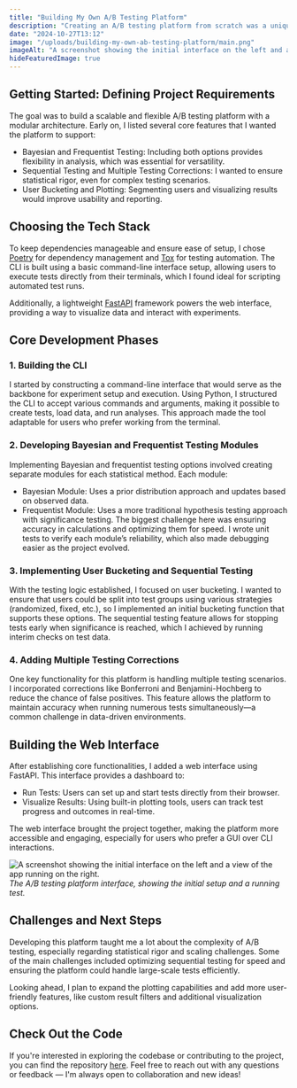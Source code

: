 ```yaml
---
title: "Building My Own A/B Testing Platform"
description: "Creating an A/B testing platform from scratch was a unique challenge. I wanted to build a tool capable of running both Bayesian and frequentist experiments, that provided a decent foundation to build more from, but a bit scrappy to keep it as a side project. This post walks through the development journey—from the initial concept to key design decisions and the hurdles faced along the way."
date: "2024-10-27T13:12"
image: "/uploads/building-my-own-ab-testing-platform/main.png"
imageAlt: "A screenshot showing the initial interface on the left and a view of the app running on the right."
hideFeaturedImage: true
---
```


## Getting Started: Defining Project Requirements

The goal was to build a scalable and flexible A/B testing platform with a modular architecture. Early on, I listed several core features that I wanted the platform to support:

- Bayesian and Frequentist Testing: Including both options provides flexibility in analysis, which was essential for versatility.
- Sequential Testing and Multiple Testing Corrections: I wanted to ensure statistical rigor, even for complex testing scenarios.
- User Bucketing and Plotting: Segmenting users and visualizing results would improve usability and reporting.

## Choosing the Tech Stack

To keep dependencies manageable and ensure ease of setup, I chose [Poetry](https://python-poetry.org/) for dependency management and [Tox](https://tox.wiki/en/4.23.2/) for testing automation​. The CLI is built using a basic command-line interface setup, allowing users to execute tests directly from their terminals, which I found ideal for scripting automated test runs. 

Additionally, a lightweight [FastAPI](https://fastapi.tiangolo.com/) framework powers the web interface, providing a way to visualize data and interact with experiments.

## Core Development Phases

### 1. Building the CLI

I started by constructing a command-line interface that would serve as the backbone for experiment setup and execution. Using Python, I structured the CLI to accept various commands and arguments, making it possible to create tests, load data, and run analyses. This approach made the tool adaptable for users who prefer working from the terminal.

### 2. Developing Bayesian and Frequentist Testing Modules

Implementing Bayesian and frequentist testing options involved creating separate modules for each statistical method. Each module:

- Bayesian Module: Uses a prior distribution approach and updates based on observed data.
- Frequentist Module: Uses a more traditional hypothesis testing approach with significance testing. The biggest challenge here was ensuring accuracy in calculations and optimizing them for speed. I wrote unit tests to verify each module’s reliability, which also made debugging easier as the project evolved.

### 3. Implementing User Bucketing and Sequential Testing

With the testing logic established, I focused on user bucketing. I wanted to ensure that users could be split into test groups using various strategies (randomized, fixed, etc.), so I implemented an initial bucketing function that supports these options. The sequential testing feature allows for stopping tests early when significance is reached, which I achieved by running interim checks on test data.

### 4. Adding Multiple Testing Corrections

One key functionality for this platform is handling multiple testing scenarios. I incorporated corrections like Bonferroni and Benjamini-Hochberg to reduce the chance of false positives. This feature allows the platform to maintain accuracy when running numerous tests simultaneously—a common challenge in data-driven environments.

## Building the Web Interface

After establishing core functionalities, I added a web interface using FastAPI. This interface provides a dashboard to:

- Run Tests: Users can set up and start tests directly from their browser.
- Visualize Results: Using built-in plotting tools, users can track test progress and outcomes in real-time.

The web interface brought the project together, making the platform more accessible and engaging, especially for users who prefer a GUI over CLI interactions.

![A screenshot showing the initial interface on the left and a view of the app running on the right.](/uploads/building-my-own-ab-testing-platform/main.png)
*The A/B testing platform interface, showing the initial setup and a running test.*

## Challenges and Next Steps

Developing this platform taught me a lot about the complexity of A/B testing, especially regarding statistical rigor and scaling challenges. Some of the main challenges included optimizing sequential testing for speed and ensuring the platform could handle large-scale tests efficiently.

Looking ahead, I plan to expand the plotting capabilities and add more user-friendly features, like custom result filters and additional visualization options.

## Check Out the Code

If you're interested in exploring the codebase or contributing to the project, you can find the repository [here](https://github.com/nicholasgriffintn/ab-testing-platform). Feel free to reach out with any questions or feedback — I'm always open to collaboration and new ideas!